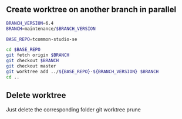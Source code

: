 ## Create worktree on another branch in parallel
```bash
BRANCH_VERSION=6.4
BRANCH=maintenance/$BRANCH_VERSION

BASE_REPO=tcommon-studio-se

cd $BASE_REPO
git fetch origin $BRANCH
git checkout $BRANCH
git checkout master
git worktree add ../${BASE_REPO}-${BRANCH_VERSION} $BRANCH
cd ..
```

## Delete worktree
Just delete the corresponding folder
git worktree prune
